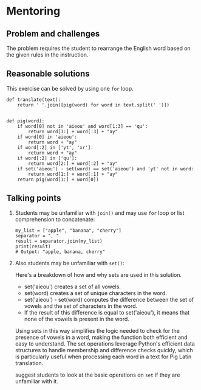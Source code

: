 # Mentoring

## Problem and challenges

The problem requires the student to rearrange the English word based on the given rules in the instruction.

## Reasonable solutions

This exercise can be solved by using one `for` loop.

```
def translate(text):
    return ' '.join([pig(word) for word in text.split(' ')])


def pig(word):
    if word[0] not in 'aieou' and word[1:3] == 'qu':
        return word[3:] + word[:3] + "ay"
    if word[0] in 'aieou':
        return word + "ay"
    if word[:2] in ['yt', 'xr']:
        return word + "ay"
    if word[:2] in ['qu']:
        return word[2:] + word[:2] + "ay"
    if set('aieou') - set(word) == set('aieou') and 'yt' not in word:
        return word[1:] + word[:1] + "ay"
    return pig(word[1:] + word[0])
```

## Talking points

1. Students may be unfamiliar with `join()` and may use `for` loop or list comprehension to concatenate:

    ```
    my_list = ["apple", "banana", "cherry"]
    separator = ", "
    result = separator.join(my_list)
    print(result)
    # Output: "apple, banana, cherry"
    ```

2. Also students may be unfamiliar with `set()`:

    Here's a breakdown of how and why sets are used in this solution.
    - set('aieou') creates a set of all vowels.
    - set(word) creates a set of unique characters in the word.
    - set('aieou') - set(word) computes the difference between the set of vowels and the set of characters in the word.
    - If the result of this difference is equal to set('aieou'), it means that none of the vowels is present in the word.
    
    Using sets in this way simplifies the logic needed to check for the presence of vowels in a word, making the function both efficient and easy to understand.
    The set operations leverage Python's efficient data structures to handle membership and difference checks quickly, which is particularly useful when processing each word in a text for Pig Latin translation.


    suggest students to look at the basic operations on `set` if they are unfamiliar with it.
